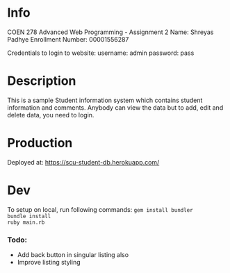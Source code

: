 # Info
COEN 278 Advanced Web Programming - Assignment 2
Name: Shreyas Padhye
Enrollment Number: 00001556287

Credentials to login to website:
username: admin
password: pass

# Description
This is a sample Student information system which contains student information and comments. Anybody can view the data but to add, edit and delete data, you need to login.

# Production
Deployed at: https://scu-student-db.herokuapp.com/

# Dev
To setup on local, run following commands:
`gem install bundler`  
`bundle install`  
`ruby main.rb`  

### Todo:
- Add back button in singular listing also  
- Improve listing styling

